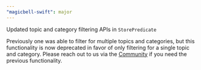 ```yaml
---
"magicbell-swift": major
---
```


Updated topic and category filtering APIs in `StorePredicate`

Previously one was able to filter for multiple topics and categories, but this functionality is now deprecated in favor of only filtering for a single topic and category.
Please reach out to us via the [Community](http://www.magicbell.com/community) if you need the previous functionality.
